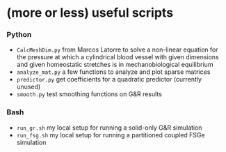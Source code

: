 # (more or less) useful scripts
### Python
- `CalcMeshDim.py` from Marcos Latorre to solve a non-linear equation for the pressure at which a cylindrical blood vessel with given dimensions and given homeostatic stretches is in mechanobiological equilibrium
- `analyze_mat.py` a few functions to analyze and plot sparse matrices
- `predictor.py` get coefficients for a quadratic predictor (currently unused)
- `smooth.py` test smoothing functions on G&R results
### Bash
- `run_gr.sh` my local setup for running a solid-only G&R simulation
- `run_fsg.sh` my local setup for running a partitioned coupled FSGe simulation